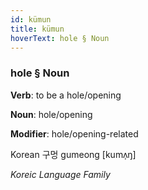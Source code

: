 ```yaml
---
id: kümun
title: kümun
hoverText: hole § Noun
---
```


### hole § Noun

**Verb**: to be a hole/opening

**Noun**: hole/opening

**Modifier**: hole/opening-related

Korean 구멍 gumeong [kumʌ̹ŋ]

*Koreic Language Family*